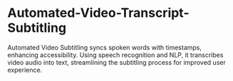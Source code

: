 # Automated-Video-Transcript-Subtitling
Automated Video Subtitling syncs spoken words with timestamps, enhancing accessibility. Using speech recognition and NLP, it transcribes video audio into text, streamlining the subtitling process for improved user experience.
